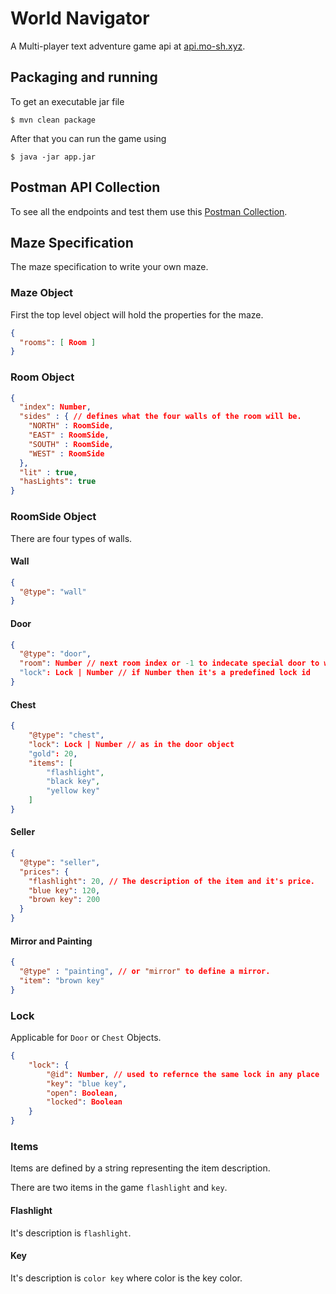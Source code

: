 # World Navigator

A Multi-player text adventure game api at [api.mo-sh.xyz](http://api.mo-sh.xyz).

## Packaging and running 

To get an executable jar file

```
$ mvn clean package
```

After that you can run the game using

```
$ java -jar app.jar
```

## Postman API Collection

To see all the endpoints and test them use this 
[Postman Collection](https://www.getpostman.com/collections/1a288a49ef9f5aed7ada).

## Maze Specification

The maze specification to write your own maze.

### Maze Object
First the top level object will hold the properties for the maze.

```json
{
  "rooms": [ Room ]
}
```

### Room Object

```json
{
  "index": Number,  
  "sides" : { // defines what the four walls of the room will be.
    "NORTH" : RoomSide,
    "EAST" : RoomSide,
    "SOUTH" : RoomSide,
    "WEST" : RoomSide
  },
  "lit" : true,
  "hasLights": true 
}
```

### RoomSide Object

There are four types of walls.

#### Wall

```json
{
  "@type": "wall"
}
```

#### Door

```json
{
  "@type": "door",
  "room": Number // next room index or -1 to indecate special door to win.
  "lock": Lock | Number // if Number then it's a predefined lock id 
}
```

#### Chest

```json
{
    "@type": "chest",
    "lock": Lock | Number // as in the door object
    "gold": 20,
    "items": [
        "flashlight",
        "black key",
        "yellow key"
    ]
}
```

#### Seller

```json
{
  "@type": "seller",
  "prices": {
    "flashlight": 20, // The description of the item and it's price.
    "blue key": 120,
    "brown key": 200
  }
}
```

#### Mirror and Painting

```json
{
  "@type" : "painting", // or "mirror" to define a mirror.
  "item": "brown key"
}
```

### Lock

Applicable for `Door` or `Chest` Objects. 

```json
{
    "lock": {
        "@id": Number, // used to refernce the same lock in any place
        "key": "blue key",
        "open": Boolean,
        "locked": Boolean
    }
}
```

### Items

Items are defined by a string representing the item description.

There are two items in the game `flashlight` and `key`.

#### Flashlight

It's description is `flashlight`.

#### Key

It's description is `color key` where color is the key color.
 
